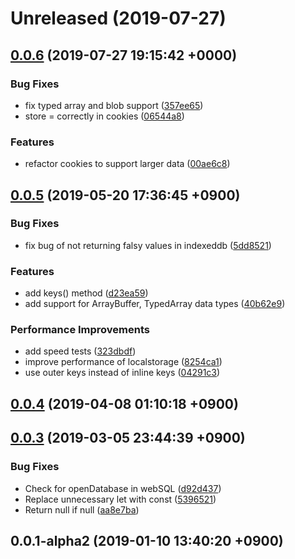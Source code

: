 # Unreleased (2019-07-27)



## [0.0.6](https://github.com/sifrr/sifrr/compare/v0.0.5...v0.0.6) (2019-07-27 19:15:42 +0000)


### Bug Fixes

* fix typed array and blob support ([357ee65](https://github.com/sifrr/sifrr/commit/357ee65))
* store = correctly in cookies ([06544a8](https://github.com/sifrr/sifrr/commit/06544a8))


### Features

* refactor cookies to support larger data ([00ae6c8](https://github.com/sifrr/sifrr/commit/00ae6c8))



## [0.0.5](https://github.com/sifrr/sifrr/compare/v0.0.4...v0.0.5) (2019-05-20 17:36:45 +0900)


### Bug Fixes

* fix bug of not returning falsy values in indexeddb ([5dd8521](https://github.com/sifrr/sifrr/commit/5dd8521))


### Features

* add keys() method ([d23ea59](https://github.com/sifrr/sifrr/commit/d23ea59))
* add support for ArrayBuffer, TypedArray data types ([40b62e9](https://github.com/sifrr/sifrr/commit/40b62e9))


### Performance Improvements

* add speed tests ([323dbdf](https://github.com/sifrr/sifrr/commit/323dbdf))
* improve performance of localstorage ([8254ca1](https://github.com/sifrr/sifrr/commit/8254ca1))
* use outer keys instead of inline keys ([04291c3](https://github.com/sifrr/sifrr/commit/04291c3))



## [0.0.4](https://github.com/sifrr/sifrr/compare/v0.0.3...v0.0.4) (2019-04-08 01:10:18 +0900)



## [0.0.3](https://github.com/sifrr/sifrr/compare/v0.0.1-alpha2...v0.0.3) (2019-03-05 23:44:39 +0900)


### Bug Fixes

* Check for openDatabase in webSQL ([d92d437](https://github.com/sifrr/sifrr/commit/d92d437))
* Replace unnecessary let with const ([5396521](https://github.com/sifrr/sifrr/commit/5396521))
* Return null if null ([aa8e7ba](https://github.com/sifrr/sifrr/commit/aa8e7ba))



## 0.0.1-alpha2 (2019-01-10 13:40:20 +0900)



